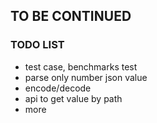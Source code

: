 ## TO BE CONTINUED

### TODO LIST
* test case, benchmarks test
* parse only number json value
* encode/decode
* api to get value by path
* more